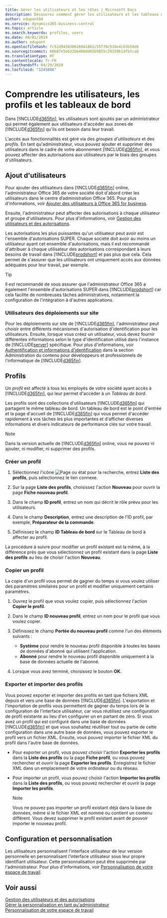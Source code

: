 ```yaml
---
title: Gérer les utilisateurs et les rôles | Microsoft Docs
description: Découvrez comment gérer les utilisateurs et les tableaux de bord dans Business Central.
author: edupont04
ms.service: dynamics365-business-central
ms.topic: article
ms.search.keywords: profiles, users
ms.date: 04/01/2019
ms.author: edupont
ms.openlocfilehash: fc52d943938616041881c55f70c510e4c63b5de6
ms.sourcegitcommit: 60b87e5eb32bb408dd65b9855c29159b1dfbfca8
ms.translationtype: HT
ms.contentlocale: fr-FR
ms.lasthandoff: 04/29/2019
ms.locfileid: "1245808"
---
```

# <a name="understanding-users-profiles-and-role-centers"></a>Comprendre les utilisateurs, les profils et les tableaux de bord

Dans [!INCLUDE[d365fin](includes/d365fin_md.md)], les utilisateurs sont ajoutés par un administrateur qui permet également aux utilisateurs d'accéder aux zones de [!INCLUDE[d365fin](includes/d365fin_md.md)] qu'ils ont besoin dans leur travail.  

L'accès aux fonctionnalités est géré via des *groupes d'utilisateurs* et des *profils*. En tant qu'administrateur, vous pouvez ajouter et supprimer des utilisateurs dans le cadre de votre abonnement [!INCLUDE[d365fin](includes/d365fin_md.md)], et vous pouvez affecter des autorisations aux utilisateurs par le biais des groupes d'utilisateurs.  

## <a name="adding-users"></a>Ajout d'utilisateurs

Pour ajouter des utilisateurs dans [!INCLUDE[d365fin](includes/d365fin_md.md)] online, l'administrateur Office 365 de votre société doit d'abord créer les utilisateurs dans le centre d’administration Office 365. Pour plus d'informations, voir [Ajouter des utilisateurs à Office 365 for business](https://aka.ms/CreateOffice365Users).

Ensuite, l'administrateur peut affecter des autorisations à chaque utilisateur et groupe d'utilisateurs. Pour plus d'informations, voir [Gestion des utilisateurs et des autorisations](ui-how-users-permissions.md).  

Les autorisations les plus puissantes qu'un utilisateur peut avoir est l'ensemble d'autorisations SUPER. Chaque société doit avoir au moins un utilisateur ayant cet ensemble d'autorisations, mais il est recommandé d'attribuer à chaque utilisateur des autorisations correspondant à leurs besoins de travail dans [!INCLUDE[prodshort](includes/prodshort.md)] et pas plus que cela. Cela permet de s'assurer que les utilisateurs ont uniquement accès aux données adéquates pour leur travail, par exemple.  

> [!TIP]
> Il est recommandé de vous assurer que l'administrateur Office 365 a également l'ensemble d'autorisations SUPER dans [!INCLUDE[prodshort](includes/prodshort.md)] car cela facilite de nombreuses tâches administratives, notamment la configuration de l'intégration à d'autres applications.

### <a name="users-of-on-premises-deployments"></a>Utilisateurs des déploiements sur site

Pour les déploiements sur site de [!INCLUDE[d365fin](includes/d365fin_md.md)], l'administrateur peut choisir entre différents mécanismes d'autorisation d'identification pour les utilisateurs. Ensuite, lorsque vous créez un utilisateur, vous devez fournir différentes informations selon le type d'identification utilisé dans l'instance de [!INCLUDE[server](includes/server.md)] spécifique. Pour plus d'informations, voir [Authentification et informations d'identification](/dynamics365/business-central/dev-itpro/administration/users-credential-types) dans la section Administration du contenu pour développeurs et professionnels de l'informatique de [!INCLUDE[d365fin](includes/d365fin_md.md)].  

## <a name="profiles"></a>Profils

Un *profil* est affecté à tous les employés de votre société ayant accès à [!INCLUDE[d365fin](includes/d365fin_md.md)], qui leur permet d'accéder à un *Tableau de bord*.

Les profils sont des collections d'utilisateurs [!INCLUDE[d365fin](includes/d365fin_md.md)] qui partagent le même tableau de bord. Un tableau de bord est le point d'entrée et la page d'accueil de [!INCLUDE[d365fin](includes/d365fin_md.md)] qui vous permet d'accéder rapidement à vos tâches les plus importantes et d'afficher diverses informations et divers indicateurs de performance clés sur votre travail.  

> [!NOTE]  
>  Dans la version actuelle de [!INCLUDE[d365fin](includes/d365fin_md.md)] online, vous ne pouvez ni ajouter, ni modifier, ni supprimer des profils.  

### <a name="CreateProfile"></a>Créer un profil

1.  Sélectionnez l'icône ![Page ou état pour la recherche](media/ui-search/search_small.png "Page ou état pour la recherche"), entrez **Liste des profils**, puis sélectionnez le lien connexe.  

2.  Sur la page **Liste des profils**, choisissez l'action **Nouveau** pour ouvrir la page **Fiche nouveau profil**.  

3.  Dans le champ **ID profil**, entrez un nom qui décrit le rôle prévu pour les utilisateurs.  

4.  Dans le champ **Description**, entrez une description de l'ID profil, par exemple, **Préparateur de la commande**.  

5.  Définissez le champ **ID Tableau de bord** sur le Tableau de bord à affecter au profil.  

La procédure à suivre pour modifier un profil existant est la même, à la différence près que vous sélectionnez un profil existant dans la page **Liste des profils** au lieu de choisir l'action **Nouveau**.  


### <a name="copy-a-profile"></a>Copier un profil
La copie d'un profil vous permet de gagner du temps si vous voulez utiliser des paramètres similaires pour un profil et modifier uniquement certains paramètres.

1.  Ouvrez le profil que vous voulez copier, puis sélectionnez l'action **Copier le profil**.

2.  Dans le champ **ID nouveau profil**, entrez un nom pour le profil que vous voulez copier.

3.  Définissez le champ **Portée du nouveau profil** comme l'un des éléments suivants :

    - **Système** pour rendre le nouveau profil disponible à toutes les bases de données d'abonné qui utilisent l'application.
    - **Abonné** pour rendre le nouveau profil disponible uniquement à la base de données actuelle de l'abonné.
4. Lorsque vous avez terminé, choisissez le bouton **OK**.

### <a name="ExportImportProfile"></a>Exporter et importer des profils

Vous pouvez exporter et importer des profils en tant que fichiers XML depuis et vers une base de données [!INCLUDE[d365fin](includes/d365fin_md.md)]. L'exportation et l'importation de profils vous permettent de gagner du temps lors de la configuration de l'interface utilisateur, car vous réutilisez une configuration de profil existante au lieu d'en configurer un en partant de zéro. Si vous avez un profil qui est configuré dans une base de données [!INCLUDE[d365fin](includes/d365fin_md.md)] et que vous souhaitez réutiliser tout ou partie de cette configuration dans une autre base de données, vous pouvez exporter le profil vers un fichier XML. Ensuite, vous pouvez importer le fichier XML du profil dans l'autre base de données.

-   Pour exporter un profil, vous pouvez choisir l'action **Exporter les profils** dans la **Liste des profils** ou la page **Fiche profil**, ou vous pouvez rechercher et ouvrir la page **Exporter les profils**. Enregistrez le fichier XML dans un emplacement de votre ordinateur ou du réseau.

-   Pour importer un profil, vous pouvez choisir l'action **Importer les profils** dans la **Liste des profils**, ou vous pouvez rechercher et ouvrir la page **Importer les profils**. 

    > [!NOTE]  
    >  Vous ne pouvez pas importer un profil existant déjà dans la base de données, même si le fichier XML est nommé ou contient un contenu différent. Vous devez supprimer le profil existant avant de pouvoir importer le nouveau profil.


## <a name="configuration-and-personalization"></a>Configuration et personnalisation
<!--The concept of UI customization in [!INCLUDE[d365fin](includes/d365fin_md.md)] is divided in two:  

-   Configuration, performed by the administrator  

-   Personalization, performed by users  

The administrator configures the user interface for multiple users by customizing the user interface for a profile that the users are assigned to.  -->

Les utilisateurs personnalisent l'interface utilisateur de leur version personnelle en personnalisant l'interface utilisateur sous leur propre identifiant utilisateur. Cette personnalisation peut être supprimée par l'administrateur. Pour plus d'informations, voir [Personnalisation de votre espace de travail](ui-personalization-user.md).  

## <a name="see-also"></a>Voir aussi  
[Gestion des utilisateurs et des autorisations](ui-how-users-permissions.md)  
[Gérer la personnalisation en tant qu'administrateur](ui-personalization-manage.md)  
[Personnalisation de votre espace de travail](ui-personalization-user.md)  
